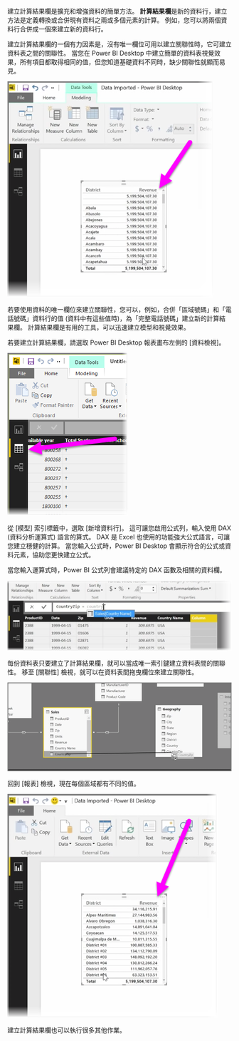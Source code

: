 建立計算結果欄是擴充和增強資料的簡單方法。 **計算結果欄**是新的資料行，建立方法是定義轉換或合併現有資料之兩或多個元素的計算。 例如，您可以將兩個資料行合併成一個來建立新的資料行。

建立計算結果欄的一個有力因素是，沒有唯一欄位可用以建立關聯性時，它可建立資料表之間的關聯性。 當您在 Power BI Desktop 中建立簡單的資料表視覺效果，所有項目都取得相同的值，但您知道基礎資料不同時，缺少關聯性就顯而易見。

![](media/2-3-create-calculated-columns/2-3_1.png)

若要使用資料的唯一欄位來建立關聯性，您可以，例如，合併「區域號碼」和「電話號碼」資料行的值 (資料中有這些值時)，為「完整電話號碼」建立新的計算結果欄。 計算結果欄是有用的工具，可以迅速建立模型和視覺效果。

若要建立計算結果欄，請選取 Power BI Desktop 報表畫布左側的 [資料檢視]。

![](media/2-3-create-calculated-columns/2-3_2.png)

從 [模型] 索引標籤中，選取 [新增資料行]。 這可讓您啟用公式列，輸入使用 DAX (資料分析運算式) 語言的算式。 DAX 是 Excel 也使用的功能強大公式語言，可讓您建立穩健的計算。 當您輸入公式時，Power BI Desktop 會顯示符合的公式或資料元素，協助您更快建立公式。

當您輸入運算式時，Power BI 公式列會建議特定的 DAX 函數及相關的資料欄。

![](media/2-3-create-calculated-columns/2-3_3.png)

每份資料表只要建立了計算結果欄，就可以當成唯一索引鍵建立資料表間的關聯性。 移至 [關聯性] 檢視，就可以在資料表間拖曳欄位來建立關聯性。

![](media/2-3-create-calculated-columns/2-3_4.png)

回到 [報表] 檢視，現在每個區域都有不同的值。

![](media/2-3-create-calculated-columns/2-3_5.png)

建立計算結果欄也可以執行很多其他作業。

